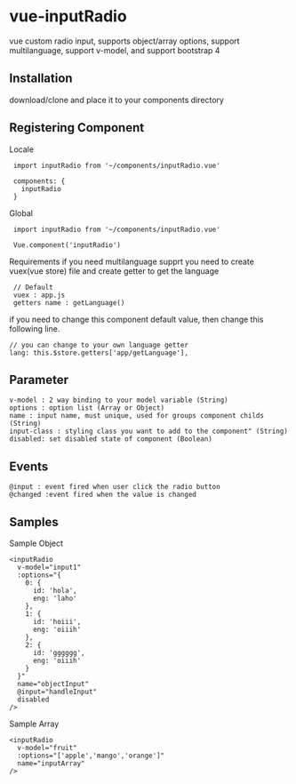 # vue-inputRadio
vue custom radio input, supports object/array options, support multilanguage, support v-model, and support bootstrap 4

## Installation
download/clone and place it to your components directory

## Registering Component

  Locale 
  
     import inputRadio from '~/components/inputRadio.vue'
   
     components: {
       inputRadio
     }

  Global
  
     import inputRadio from '~/components/inputRadio.vue'
     
     Vue.component('inputRadio')
     
 Requirements
 if you need multilanguage supprt you need to create vuex(vue store) file and create getter to get the language
 
     // Default
     vuex : app.js
     getters name : getLanguage()
     
  if you need to change this component default value, then change this following line.
  
    // you can change to your own language getter
    lang: this.$store.getters['app/getLanguage'], 
     
     
 ## Parameter

    v-model : 2 way binding to your model variable (String)
    options : option list (Array or Object)
    name : input name, must unique, used for groups component childs (String)
    input-class : styling class you want to add to the component" (String)
    disabled: set disabled state of component (Boolean)
    
    
## Events

    @input : event fired when user click the radio button
    @changed :event fired when the value is changed
    
    
## Samples
      
  Sample Object  
  
    <inputRadio
      v-model="input1"
      :options="{
        0: {
          id: 'hola',
          eng: 'laho'
        },
        1: {
          id: 'hoiii',
          eng: 'oiiih'
        },
        2: {
          id: 'gggggg',
          eng: 'oiiih'
        }
      }"
      name="objectInput"
      @input="handleInput"
      disabled
    />
    
  Sample Array
  
    <inputRadio
      v-model="fruit"
      :options="['apple','mango','orange']"
      name="inputArray"
    />
  
  
